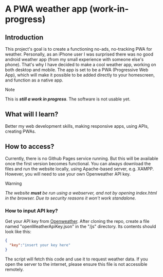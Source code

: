 # A PWA weather app (work-in-progress)
## Introduction
This project's goal is to create a functioning no-ads, no-tracking PWA for weather. Personally, as an iPhone user I was surprised there was no good android weather app (from my small experience with someone else's phone).
That's why I have decided to make a cool weather app, working on both desktop and mobile. 
The app is set to be a PWA (Progressive Web App), which will make it possible to be added directly to your homescreen, and function as a native app. 

> [!NOTE]
> This is _**still a work in progress**_. The software is not usable yet.

## What will I learn?
Better my web development skills, making responsive apps, using APIs, creating PWAs.

## How to access?
Currently, there is no Github Pages service running. But this will be available once the first version becomes functional.
You can always download the files and run the website locally, using Apache-based server, e.g. XAMPP. However, you will need to use your own Openweather API key.

> [!WARNING]
> _The website **must** be run using a webserver, and not by opening index.html in the browser. Due to security reasons it won't work standalone._

### How to input API key?
Get your API key from [Openweather](https://openweathermap.org/).
After cloning the repo, create a file named "openWeatherApiKey.json" in the "/js" directory.
Its contents should look like this:
```json
{
  "key":"insert your key here"
}
```
The script will fetch this code and use it to request weather data. If you open the server to the internet, please ensure this file is not accessible remotely.
